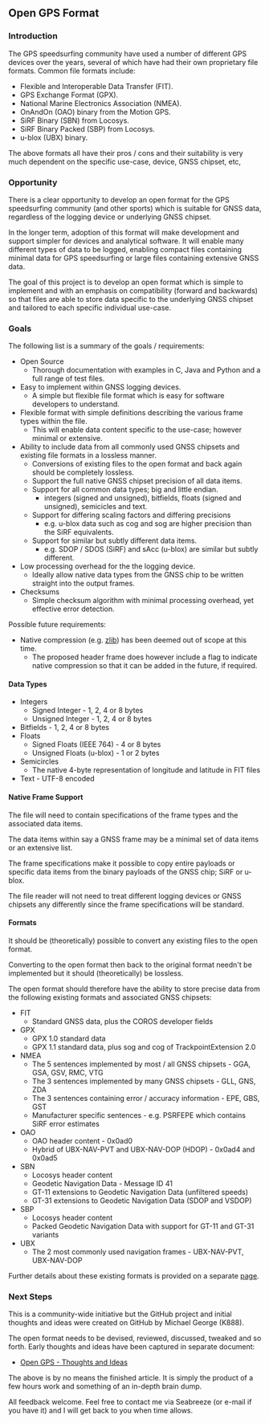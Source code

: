 ## Open GPS Format

### Introduction

The GPS speedsurfing community have used a number of different GPS devices over the years, several of which have had their own proprietary file formats. Common file formats include:

- Flexible and Interoperable Data Transfer (FIT).
- GPS Exchange Format (GPX).
- National Marine Electronics Association (NMEA).
- OnAndOn (OAO) binary from the Motion GPS.
- SiRF Binary (SBN) from Locosys.
- SiRF Binary Packed (SBP) from Locosys.
- u-blox (UBX) binary.

The above formats all have their pros / cons and their suitability is very much dependent on the specific use-case, device, GNSS chipset, etc, 



### Opportunity

There is a clear opportunity to develop an open format for the GPS speedsurfing community (and other sports) which is suitable for GNSS data, regardless of the logging device or underlying GNSS chipset.

In the longer term, adoption of this format will make development and support simpler for devices and analytical software. It will enable many different types of data to be logged, enabling compact files containing minimal data for GPS speedsurfing or large files containing extensive GNSS data.

The goal of this project is to develop an open format which is simple to implement and with an emphasis on compatibility (forward and backwards) so that files are able to store data specific to the underlying GNSS chipset and tailored to each specific individual use-case.



### Goals

The following list is a summary of the goals / requirements:

- Open Source
  - Thorough documentation with examples in C, Java and Python and a full range of test files.
- Easy to implement within GNSS logging devices.
  - A simple but flexible file format which is easy for software developers to understand.
- Flexible format with simple definitions describing the various frame types within the file.
  - This will enable data content specific to the use-case; however minimal or extensive.
- Ability to include data from all commonly used GNSS chipsets and existing file formats in a lossless manner.
  - Conversions of existing files to the open format and back again should be completely lossless.
  - Support the full native GNSS chipset precision of all data items.
  - Support for all common data types; big and little endian.
    - integers (signed and unsigned), bitfields, floats (signed and unsigned), semicicles and text.
  - Support for differing scaling factors and differing precisions
    - e.g. u-blox data such as cog and sog are higher precision than the SiRF equivalents.
  - Support for similar but subtly different data items.
    - e.g. SDOP / SDOS (SiRF) and sAcc (u-blox) are similar but subtly different.
- Low processing overhead for the the logging device.
  - Ideally allow native data types from the GNSS chip to be written straight into the output frames.
- Checksums
  - Simple checksum algorithm with minimal processing overhead, yet effective error detection.




Possible future requirements:

- Native compression (e.g. [zlib](https://www.zlib.net/)) has been deemed out of scope at this time.
  - The proposed header frame does however include a flag to indicate native compression so that it can be added in the future, if required.




#### Data Types

- Integers
  - Signed Integer - 1, 2, 4 or 8 bytes
  - Unsigned Integer - 1, 2, 4 or 8 bytes
- Bitfields - 1, 2, 4 or 8 bytes
- Floats
  - Signed Floats (IEEE 764) - 4 or 8 bytes 
  - Unsigned Floats (u-blox) - 1 or 2 bytes
- Semicircles
  - The native 4-byte representation of longitude and latitude in FIT files
- Text - UTF-8 encoded



#### Native Frame Support

The file will need to contain specifications of the frame types and the associated data items.

The data items within say a GNSS frame may be a minimal set of data items or an extensive list.

The frame specifications make it possible to copy entire payloads or specific data items from the binary payloads of the GNSS chip; SiRF or u-blox.

The file reader will not need to treat different logging devices or GNSS chipsets any differently since the frame specifications will be standard.



#### Formats

It should be (theoretically) possible to convert any existing files to the open format.

Converting to the open format then back to the original format needn't be implemented but it should (theoretically) be lossless.

The open format should therefore have the ability to store precise data from the following existing formats and associated GNSS chipsets:

- FIT
  - Standard GNSS data, plus the COROS developer fields
- GPX
  - GPX 1.0 standard data
  - GPX 1.1 standard data, plus sog and cog of TrackpointExtension 2.0
- NMEA
  - The 5 sentences implemented by most / all GNSS chipsets - GGA, GSA, GSV, RMC, VTG
  - The 3 sentences implemented by many GNSS chipsets - GLL, GNS, ZDA
  - The 3 sentences containing error / accuracy information - EPE, GBS, GST
  - Manufacturer specific sentences - e.g. PSRFEPE which contains SiRF error estimates
- OAO
  - OAO header content - 0x0ad0
  - Hybrid of UBX-NAV-PVT and UBX-NAV-DOP (HDOP) -  0x0ad4 and 0x0ad5
- SBN
  - Locosys header content
  - Geodetic Navigation Data - Message ID 41
  - GT-11 extensions to Geodetic Navigation Data (unfiltered speeds)
  - GT-31 extensions to Geodetic Navigation Data (SDOP and VSDOP)
- SBP
  - Locosys header content
  - Packed Geodetic Navigation Data with support for GT-11 and GT-31 variants
- UBX
  - The 2 most commonly used navigation frames - UBX-NAV-PVT, UBX-NAV-DOP



Further details about these existing formats is provided on a separate [page](formats.md).



### Next Steps

This is a community-wide initiative but the GitHub project and initial thoughts and ideas were created on GitHub by Michael George (K888).

The open format needs to be devised, reviewed, discussed, tweaked and so forth. Early thoughts and ideas have been captured in separate document:

- [Open GPS - Thoughts and Ideas](thoughts.md)

The above is by no means the finished article. It is simply the product of a few hours work and something of an in-depth brain dump.

All feedback welcome. Feel free to contact me via Seabreeze (or e-mail if you have it) and I will get back to you when time allows.
